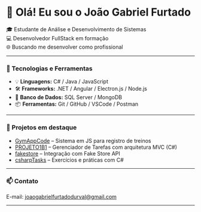 # 👋 Olá! Eu sou o João Gabriel Furtado

🎓 Estudante de Análise e Desenvolvimento de Sistemas  
💻 Desenvolvedor FullStack em formação  
🌐 Buscando me desenvolver como profissional

---

### 🚀 Tecnologias e Ferramentas

- 💡 **Linguagens:** C# / Java / JavaScript  
- 🛠️ **Frameworks:** .NET / Angular / Electron.js / Node.js
- 💾 **Banco de Dados:** SQL Server / MongoDB  
- 📦 **Ferramentas:** Git / GitHub / VSCode / Postman

---

### 📌 Projetos em destaque

- [GymAppCode](https://github.com/JoaoGabrielFurtado/GymAppCode) – Sistema em JS para registro de treinos
- [PROJETO1B1](https://github.com/JoaoGabrielFurtado/PROJETO1B1) – Gerenciador de Tarefas com arquitetura MVC (C#)
- [fakestore](https://github.com/JoaoGabrielFurtado/fakestore) – Integração com Fake Store API
- [csharpTasks](https://github.com/JoaoGabrielFurtado/csharpTasks) – Exercícios e práticas com C#

---

### 📫 Contato

E-mail: joaogabrielfurtadodurval@gmail.com

---

